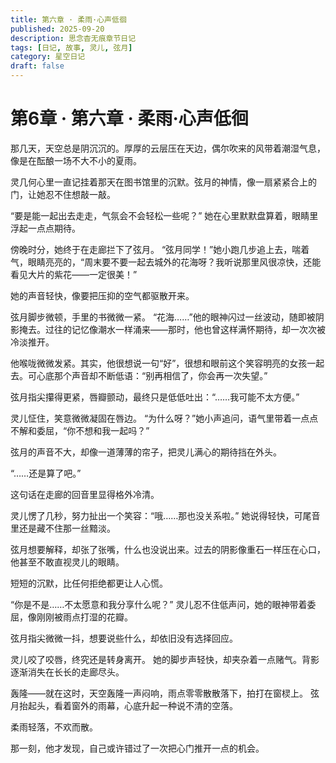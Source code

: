 ```yaml
---
title: 第六章 · 柔雨·心声低徊
published: 2025-09-20
description: 思念杳无痕章节日记
tags: [日记, 故事, 灵儿, 弦月]
category: 星空日记
draft: false
---
```


# 第6章 · 第六章 · 柔雨·心声低徊

那几天，天空总是阴沉沉的。厚厚的云层压在天边，偶尔吹来的风带着潮湿气息，像是在酝酿一场不大不小的夏雨。

灵几何心里一直记挂着那天在图书馆里的沉默。弦月的神情，像一扇紧紧合上的门，让她忍不住想敲一敲。

“要是能一起出去走走，气氛会不会轻松一些呢？”
她在心里默默盘算着，眼睛里浮起一点点期待。

傍晚时分，她终于在走廊拦下了弦月。
“弦月同学！”她小跑几步追上去，喘着气，眼睛亮亮的，“周末要不要一起去城外的花海呀？我听说那里风很凉快，还能看见大片的紫花——一定很美！”

她的声音轻快，像要把压抑的空气都驱散开来。

弦月脚步微顿，手里的书微微一紧。
“花海……”他的眼神闪过一丝波动，随即被阴影掩去。过往的记忆像潮水一样涌来——那时，他也曾这样满怀期待，却一次次被冷淡推开。

他喉咙微微发紧。其实，他很想说一句“好”，很想和眼前这个笑容明亮的女孩一起去。可心底那个声音却不断低语：“别再相信了，你会再一次失望。”

弦月指尖攥得更紧，唇瓣颤动，最终只是低低吐出：“……我可能不太方便。”

灵儿怔住，笑意微微凝固在唇边。
“为什么呀？”她小声追问，语气里带着一点点不解和委屈，“你不想和我一起吗？”

弦月的声音不大，却像一道薄薄的帘子，把灵儿满心的期待挡在外头。

“……还是算了吧。”

这句话在走廊的回音里显得格外冷清。

灵儿愣了几秒，努力扯出一个笑容：“哦……那也没关系啦。”
她说得轻快，可尾音里还是藏不住那一丝黯淡。

弦月想要解释，却张了张嘴，什么也没说出来。过去的阴影像重石一样压在心口，他甚至不敢直视灵儿的眼睛。

短短的沉默，比任何拒绝都更让人心慌。

“你是不是……不太愿意和我分享什么呢？”
灵儿忍不住低声问，她的眼神带着委屈，像刚刚被雨点打湿的花瓣。

弦月指尖微微一抖，想要说些什么，却依旧没有选择回应。

灵儿咬了咬唇，终究还是转身离开。
她的脚步声轻快，却夹杂着一点赌气。背影逐渐消失在长长的走廊尽头。

轰隆——就在这时，天空轰隆一声闷响，雨点零零散散落下，拍打在窗棂上。
弦月抬起头，看着窗外的雨幕，心底升起一种说不清的空落。

柔雨轻落，不欢而散。

那一刻，他才发现，自己或许错过了一次把心门推开一点的机会。